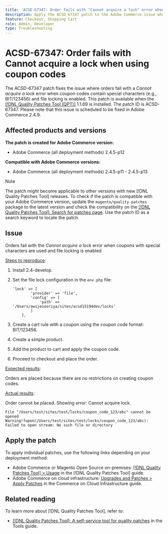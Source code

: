```yaml
---
title: 'ACSD-67347: Order fails with "Cannot acquire a lock" error when using coupon codes'
description: Apply the ACSD-67347 patch to the Adobe Commerce issue where orders fail with a “Cannot acquire a lock” error when coupon codes contain special characters (for example, BIT/123456) and file locking is enabled.
feature: Checkout, Shopping Cart
role: Admin, Developer
type: Troubleshooting
---
```


# ACSD-67347: Order fails with Cannot acquire a lock when using coupon codes

The ACSD-67347 patch fixes the issue where orders fail with a *Cannot acquire a lock* error when coupon codes contain special characters (e.g., BIT/123456) and file locking is enabled. This patch is available when the [[!DNL Quality Patches Tool (QPT)]](/help/tools/quality-patches-tool/quality-patches-tool-to-self-serve-quality-patches.md) 1.1.69 is installed. The patch ID is ACSD-67347. Please note that this issue is scheduled to be fixed in Adobe Commerce 2.4.9.

## Affected products and versions

**The patch is created for Adobe Commerce version:**

* Adobe Commerce (all deployment methods) 2.4.5-p12

**Compatible with Adobe Commerce versions:**

* Adobe Commerce (all deployment methods) 2.4.5-p11 - 2.4.5-p13

>[!NOTE]
>
>The patch might become applicable to other versions with new [!DNL Quality Patches Tool] releases. To check if the patch is compatible with your Adobe Commerce version, update the `magento/quality-patches` package to the latest version and check the compatibility on the [[!DNL Quality Patches Tool]: Search for patches page](https://experienceleague.adobe.com/tools/commerce-quality-patches/index.html). Use the patch ID as a search keyword to locate the patch.

## Issue

Orders fail with the *Cannot acquire a lock* error when coupons with special characters are used and file locking is enabled

<u>Steps to reproduce</u>:

1. Install 2.4-develop.
1. Set the file lock configuration in the `env.php` file:
   
   ```
   'lock' => [
           'provider' => 'file',
           'config' => [
               'path' => '/Users/awijesooriya/sites/acsd15194dev/locks'
           ]
       ],
   ```

1. Create a cart rule with a coupon using the coupon code format: BIT/123456.
1. Create a simple product.
1. Add the product to cart and apply the coupon code.
1. Proceed to checkout and place the order.

<u>Expected results</u>:

Orders are placed because there are no restrictions on creating coupon codes.

<u>Actual results</u>:

Order cannot be placed. Showing error: Cannot acquire lock.

```
File "/Users/test/sites/test/locks/coupon_code_123/abc" cannot be opened Warning!fopen(/Users/test/sites/test/locks/coupon_code_123/abc): Failed to open stream: No such file or directory
```

## Apply the patch

To apply individual patches, use the following links depending on your deployment method:

* Adobe Commerce or Magento Open Source on-premises: [[!DNL Quality Patches Tool] > Usage](/help/tools/quality-patches-tool/usage.md) in the [!DNL Quality Patches Tool] guide.
* Adobe Commerce on cloud infrastructure: [Upgrades and Patches > Apply Patches](https://experienceleague.adobe.com/docs/commerce-cloud-service/user-guide/develop/upgrade/apply-patches.html) in the Commerce on Cloud Infrastructure guide.

## Related reading

To learn more about [!DNL Quality Patches Tool], refer to:

* [[!DNL Quality Patches Tool]: A self-service tool for quality patches](/help/tools/quality-patches-tool/quality-patches-tool-to-self-serve-quality-patches.md) in the Tools guide.
